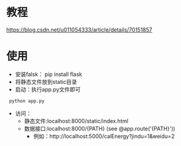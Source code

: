 # 教程
https://blog.csdn.net/u011054333/article/details/70151857
# 使用
- 安装falsk： pip install flask
- 将静态文件放到static目录
- 启动：执行app.py文件即可
```python
 python app.py
```
- 访问：
    - 静态文件:localhost:8000/static/index.html
    - 数据接口:localhost:8000/{PATH} (see @app.route('{PATH}')) 
        - 例如：http://localhost:5000/calEnergy?jindu=1&weidu=2